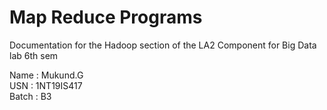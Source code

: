 # Map Reduce Programs 
Documentation for the Hadoop section of the LA2 Component for Big Data lab 6th sem

Name : Mukund.G   
USN : 1NT19IS417   
Batch : B3   
